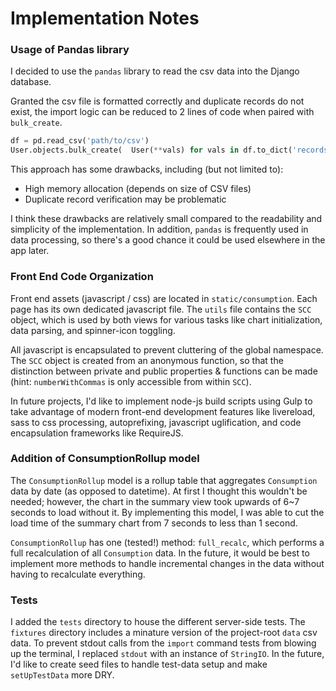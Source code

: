 # Implementation Notes

### Usage of Pandas library

I decided to use the `pandas` library to read the csv data into the Django database.

Granted the csv file is formatted correctly and duplicate records do not exist, 
the import logic can be reduced to 2 lines of code when paired with `bulk_create`.

```python
df = pd.read_csv('path/to/csv')
User.objects.bulk_create(  User(**vals) for vals in df.to_dict('records')  )
```

This approach has some drawbacks, including (but not limited to):
- High memory allocation (depends on size of CSV files)
- Duplicate record verification may be problematic

I think these drawbacks are relatively small compared to the readability and simplicity of the implementation. In addition, `pandas` is frequently used in data processing, so there's a good chance it could be used elsewhere in the app later.

### Front End Code Organization

Front end assets (javascript / css) are located in `static/consumption`. Each page has its own dedicated javascript file. The `utils` file contains the `SCC` object, which is used by both views for various tasks like chart initialization, data parsing, and spinner-icon toggling.

All javascript is encapsulated to prevent cluttering of the global namespace. The `SCC` object is created from an anonymous function, so that the distinction between private and public properties & functions can be made (hint: `numberWithCommas` is only accessible from within `SCC`).

In future projects, I'd like to implement node-js build scripts using Gulp to take advantage of modern front-end development features like livereload, sass to css processing, autoprefixing, javascript uglification, and code encapsulation frameworks like RequireJS.

### Addition of ConsumptionRollup model

The `ConsumptionRollup` model is a rollup table that aggregates `Consumption` data by date (as opposed to datetime). At first I thought this wouldn't be needed; however, the chart in the summary view took upwards of 6~7 seconds to load without it. By implementing this model, I was able to cut the load time of the summary chart from 7 seconds to less than 1 second. 

`ConsumptionRollup` has one (tested!) method: `full_recalc`, which performs a full recalculation of all `Consumption` data. In the future, it would be best to implement more methods to handle incremental changes in the data without having to recalculate everything.

### Tests

I added the `tests` directory to house the different server-side tests. The `fixtures` directory includes a minature version of the project-root `data` csv data. To prevent stdout calls from the `import` command tests from blowing up the terminal, I replaced `stdout` with an instance of `StringIO`. In the future, I'd like to create seed files to handle test-data setup and make `setUpTestData` more DRY.
